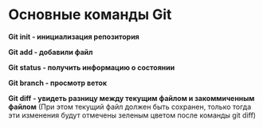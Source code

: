 # Основные команды Git

**Git init - инициализация репозитория**

**Git add - добавили файл**

**Git status - получить информацию о состоянии**

**Git branch - просмотр веток**

**Git diff - увидеть разницу между текущим файлом и закоммиченным файлом**  (При этом текущий файл должен быть сохранен, только тогда эти изменения будут отмечены зеленым цветом после команды git diff)

